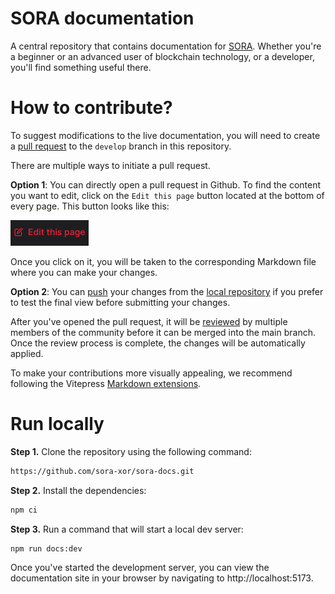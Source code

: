 # SORA documentation

A central repository that contains documentation for [SORA](https://sora.org/). Whether you're a beginner or an advanced user of blockchain technology, or a developer, you'll find something useful there.

# How to contribute?

To suggest modifications to the live documentation, you will need to create a [pull request](https://docs.github.com/en/pull-requests/collaborating-with-pull-requests/proposing-changes-to-your-work-with-pull-requests/about-pull-requests) to the `develop` branch in this repository.

There are multiple ways to initiate a pull request.

**Option 1**: You can directly open a pull request in Github. To find the content you want to edit, click on the `Edit this page` button located at the bottom of every page. This button looks like this:

![](src/.gitbook/assets/editThisPage.png)

Once you click on it, you will be taken to the corresponding Markdown file where you can make your changes.

**Option 2**: You can [push](https://docs.github.com/en/get-started/using-git/pushing-commits-to-a-remote-repository) your changes from the [local repository](#run-locally) if you prefer to test the final view before submitting your changes.

After you've opened the pull request, it will be [reviewed](https://docs.github.com/en/pull-requests/collaborating-with-pull-requests/reviewing-changes-in-pull-requests/reviewing-proposed-changes-in-a-pull-request) by multiple members of the community before it can be merged into the main branch. Once the review process is complete, the changes will be automatically applied.

To make your contributions more visually appealing, we recommend following the Vitepress [Markdown extensions](https://vitepress.dev/guide/markdown).

# Run locally

**Step 1.** Clone the repository using the following command:

```bash
https://github.com/sora-xor/sora-docs.git
```

**Step 2.** Install the dependencies:

```bash
npm ci
```

**Step 3.** Run a command that will start a local dev server:

```bash
npm run docs:dev
```

Once you've started the development server, you can view the documentation site in your browser by navigating to http://localhost:5173.
